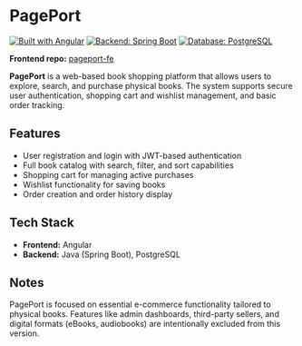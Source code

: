 # PagePort

[![Built with Angular](https://img.shields.io/badge/frontend-Angular-DD0031?logo=angular&logoColor=white)](https://angular.io/)
[![Backend: Spring Boot](https://img.shields.io/badge/backend-Spring%20Boot-6DB33F?logo=springboot&logoColor=white)](https://spring.io/projects/spring-boot)
[![Database: PostgreSQL](https://img.shields.io/badge/database-PostgreSQL-336791?logo=postgresql&logoColor=white)](https://www.postgresql.org/)

**Frontend repo:** [pageport-fe](https://github.com/bejtoni/pageport-fe.git) 

**PagePort** is a web-based book shopping platform that allows users to explore, search, and purchase physical books. The system supports secure user authentication, shopping cart and wishlist management, and basic order tracking.

## Features

- User registration and login with JWT-based authentication  
- Full book catalog with search, filter, and sort capabilities  
- Shopping cart for managing active purchases  
- Wishlist functionality for saving books  
- Order creation and order history display  

## Tech Stack

- **Frontend:** Angular  
- **Backend:** Java (Spring Boot), PostgreSQL  

## Notes

PagePort is focused on essential e-commerce functionality tailored to physical books. Features like admin dashboards, third-party sellers, and digital formats (eBooks, audiobooks) are intentionally excluded from this version.
